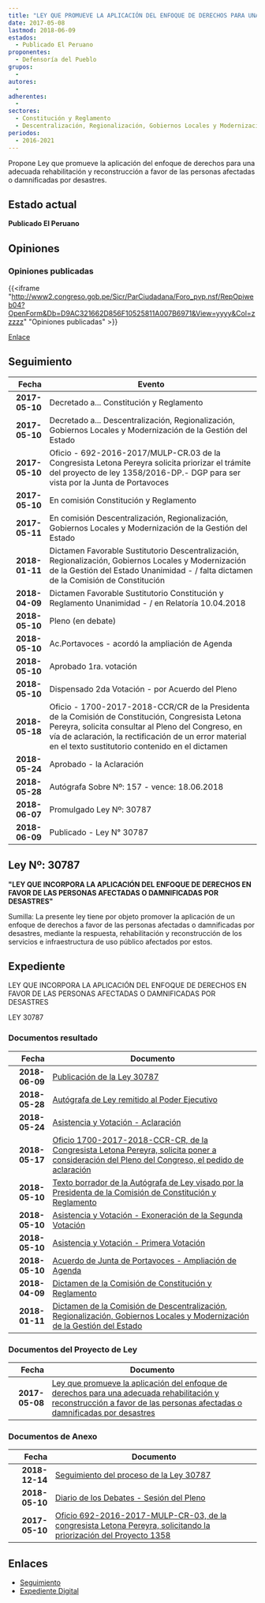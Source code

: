 ```yaml
---
title: "LEY QUE PROMUEVE LA APLICACIÓN DEL ENFOQUE DE DERECHOS PARA UNA ADECUADA REHABILITACIÓN Y RECONSTRUCCIÓN A FAVOR DE LAS PERSONAS AFECTADAS O DAMNIFICADAS POR DESASTRES"
date: 2017-05-08
lastmod: 2018-06-09
estados: 
  - Publicado El Peruano
proponentes: 
  - Defensoría del Pueblo
grupos: 
  - 
autores: 
  - 
adherentes: 
  - 
sectores: 
  - Constitución y Reglamento
  - Descentralización, Regionalización, Gobiernos Locales y Modernización de la Gestión del Estado
periodos: 
  - 2016-2021
---
```


Propone Ley que promueve la aplicación del enfoque de derechos para una adecuada rehabilitación y reconstrucción a favor de las personas afectadas o damnificadas por desastres.


## Estado actual

**Publicado El Peruano**

## Opiniones

### Opiniones publicadas

{{<iframe "http://www2.congreso.gob.pe/Sicr/ParCiudadana/Foro_pvp.nsf/RepOpiweb04?OpenForm&Db=D9AC321662D856F10525811A007B6971&View=yyyy&Col=zzzzz" "Opiniones publicadas" >}}

[Enlace](http://www2.congreso.gob.pe/Sicr/ParCiudadana/Foro_pvp.nsf/RepOpiweb04?OpenForm&Db=D9AC321662D856F10525811A007B6971&View=yyyy&Col=zzzzz)

## Seguimiento

| Fecha | Evento |
|------:|--------|
| **2017-05-10** | Decretado a... Constitución y Reglamento|
| **2017-05-10** | Decretado a... Descentralización, Regionalización, Gobiernos Locales y Modernización de la Gestión del Estado|
| **2017-05-10** | Oficio - 692-2016-2017/MULP-CR.03 de la Congresista Letona Pereyra solicita priorizar el trámite del proyecto de ley 1358/2016-DP.- DGP para ser vista por la Junta de Portavoces|
| **2017-05-10** | En comisión Constitución y Reglamento|
| **2017-05-11** | En comisión Descentralización, Regionalización, Gobiernos Locales y Modernización de la Gestión del Estado|
| **2018-01-11** | Dictamen Favorable Sustitutorio Descentralización, Regionalización, Gobiernos Locales y Modernización de la Gestión del Estado Unanimidad - / falta dictamen de la Comisión de Constitución|
| **2018-04-09** | Dictamen Favorable Sustitutorio Constitución y Reglamento Unanimidad - / en Relatoría 10.04.2018|
| **2018-05-10** | Pleno (en debate)|
| **2018-05-10** | Ac.Portavoces - acordó la ampliación de Agenda|
| **2018-05-10** | Aprobado 1ra. votación|
| **2018-05-10** | Dispensado 2da Votación - por Acuerdo del Pleno|
| **2018-05-18** | Oficio - 1700-2017-2018-CCR/CR de la Presidenta de la Comisión de Constitución, Congresista Letona Pereyra, solicita consultar al Pleno del Congreso, en vía de aclaración, la rectificación de un error material en el texto sustitutorio contenido en el dictamen|
| **2018-05-24** | Aprobado - la Aclaración|
| **2018-05-28** | Autógrafa Sobre Nº: 157 - vence: 18.06.2018|
| **2018-06-07** | Promulgado Ley Nº: 30787|
| **2018-06-09** | Publicado - Ley N° 30787|

## Ley Nº: 30787

**"LEY QUE INCORPORA LA APLICACIÓN DEL ENFOQUE DE DERECHOS EN FAVOR DE LAS PERSONAS AFECTADAS O DAMNIFICADAS POR DESASTRES"**

Sumilla: La presente ley tiene por objeto promover la aplicación de un enfoque de derechos a favor de las personas afectadas o damnificadas por desastres, mediante la respuesta, rehabilitación y reconstrucción de los servicios e infraestructura de uso público afectados por estos.


## Expediente

LEY QUE INCORPORA LA APLICACIÓN DEL ENFOQUE DE DERECHOS EN FAVOR DE LAS PERSONAS AFECTADAS O DAMNIFICADAS POR DESASTRES

LEY 30787


### Documentos resultado

| Fecha | Documento |
|------:|--------|
| **2018-06-09** | [Publicación de la Ley 30787](http://www.leyes.congreso.gob.pe/Documentos/2016_2021/ADLP/Normas_Legales/30787-LEY.pdf) |
| **2018-05-28** | [Autógrafa de Ley remitido al Poder Ejecutivo](http://www.leyes.congreso.gob.pe/Documentos/2016_2021/ADLP/Texto_Aprobado/AU0135820180528.pdf) |
| **2018-05-24** | [Asistencia y Votación - Aclaración](http://www.leyes.congreso.gob.pe/Documentos/2016_2021/Asistencia_y_Votacion/Proyectos_de_Ley/AVA0135820180524.pdf) |
| **2018-05-17** | [Oficio 1700-2017-2018-CCR-CR, de la Congresista Letona Pereyra, solicita poner a consideración del Pleno del Congreso, el pedido de aclaración](http://www.leyes.congreso.gob.pe/Documentos/2016_2021/Oficios/Comisiones_Ordinarias/OFICIO-1700-2017-2018-CCR-CR..pdf) |
| **2018-05-10** | [Texto borrador de la Autógrafa de Ley visado por la Presidenta de la Comisión de Constitución y Reglamento](http://www.leyes.congreso.gob.pe/Documentos/2016_2021/Texto_Borrador_de_Autografa/BAU0135820180510.pdf) |
| **2018-05-10** | [Asistencia y Votación - Exoneración de la Segunda Votación](http://www.leyes.congreso.gob.pe/Documentos/2016_2021/Asistencia_y_Votacion/Proyectos_de_Ley/Exoneracion_de_Segunda_Votacion/ESV0135820180510..pdf) |
| **2018-05-10** | [Asistencia y Votación - Primera Votación](http://www.leyes.congreso.gob.pe/Documentos/2016_2021/Asistencia_y_Votacion/Proyectos_de_Ley/AV0135820180510..pdf) |
| **2018-05-10** | [Acuerdo de Junta de Portavoces - Ampliación de Agenda](http://www.leyes.congreso.gob.pe/Documentos/2016_2021/Acuerdos/Junta_Portavoces/AJP0135820180510.pdf) |
| **2018-04-09** | [Dictamen de la Comisión de Constitución y Reglamento](http://www.leyes.congreso.gob.pe/Documentos/2016_2021/Dictamenes/Proyectos_de_Ley/01358DC04MAY20180409..pdf) |
| **2018-01-11** | [Dictamen de la Comisión de Descentralización, Regionalización, Gobiernos Locales y Modernización de la Gestión del Estado](http://www.leyes.congreso.gob.pe/Documentos/2016_2021/Dictamenes/Proyectos_de_Ley/01358DC08MAY20180111.pdf) |

### Documentos del Proyecto de Ley

| Fecha | Documento |
|------:|--------|
| **2017-05-08** | [Ley que promueve la aplicación del enfoque de derechos para una adecuada rehabilitación y reconstrucción a favor de las personas afectadas o damnificadas por desastres](http://www.leyes.congreso.gob.pe/Documentos/2016_2021/Proyectos_de_Ley_y_de_Resoluciones_Legislativas/PL0135820170508.pdf) |

### Documentos de Anexo

| Fecha | Documento |
|------:|--------|
| **2018-12-14** | [Seguimiento del proceso de la Ley 30787](http://www.leyes.congreso.gob.pe/Documentos/2016_2021/Seguimiento_de_Proyectos_de_Ley/01358PL20181214.pdf) |
| **2018-05-10** | [Diario de los Debates - Sesión del Pleno](http://www.leyes.congreso.gob.pe/Documentos/2016_2021/ADLP/Diario_Debates/30787-TDD.pdf) |
| **2017-05-10** | [Oficio 692-2016-2017-MULP-CR-03, de la congresista Letona Pereyra, solicitando la priorización del Proyecto 1358](http://www.leyes.congreso.gob.pe/Documentos/2016_2021/Oficios/Congresistas/OFICIO-692-2016-2017-MULP-CR-03.pdf) |

## Enlaces 

- [Seguimiento](http://www2.congreso.gob.pe/Sicr/TraDocEstProc/CLProLey2016.nsf/f7fff46988ca05b1052578e100829cc7/c13e17e1f10d63680525811a007bd58b?OpenDocument)
- [Expediente Digital](http://www2.congreso.gob.pehttp://www2.congreso.gob.pe/Sicr/TraDocEstProc/CLProLey2016.nsf/f7fff46988ca05b1052578e100829cc7/c13e17e1f10d63680525811a007bd58b?OpenDocument&Click=05257FB7005EB655.eb71d0cf91d8294e05256cdf006b5706/$Body/0.1C6C)
